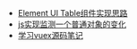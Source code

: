 - [Element UI Table组件实现思路](https://github.com/z2014/Vue-component/issues/1)
- [js实现监测一个普通对象的变化](https://github.com/z2014/Vue-component/issues/2)
- [学习vuex源码笔记](https://github.com/z2014/Blog/issues/3)
